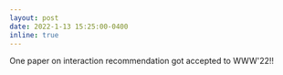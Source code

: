 ```yaml
---
layout: post
date: 2022-1-13 15:25:00-0400
inline: true
---
```


One paper on interaction recommendation got accepted to WWW'22!!